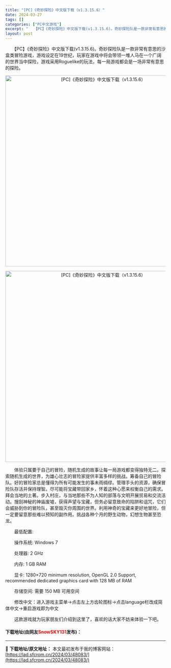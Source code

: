 ```yaml
---
title: "[PC]《奇妙探险》中文版下载（v1.3.15.6）"
date: 2024-03-27
tags: []
categories: ["PC中文游戏"]
excerpt: "　　【PC】《奇妙探险》中文版下载(v1.3.15.6)。奇妙探险队是一款非常有意思的沙盒类冒险游戏，游戏设定在19世纪，玩家在游戏中将会带领一堆人马在一个广阔的世界当中探险，游戏采用Roguelike的玩法，每一局游戏都会是一场非常有意思的探险。 　　体验只属要于自己的冒险，随机生成的故事让每一局&hellip;"
layout: post
---
```


 <p>　　【PC】《奇妙探险》中文版下载(v1.3.15.6)。奇妙探险队是一款非常有意思的沙盒类冒险游戏，游戏设定在19世纪，玩家在游戏中将会带领一堆人马在一个广阔的世界当中探险，游戏采用Roguelike的玩法，每一局游戏都会是一场非常有意思的探险。</p> <p align="center"><img align="" border="0" src="https://lad.sfcrom.cn/wp-content/uploads/2024/03/20240327_6603780c14cd4.webp" width="600" alt="[PC]《奇妙探险》中文版下载（v1.3.15.6）" /></p> <p align="center"><img align="" border="0" src="https://lad.sfcrom.cn/wp-content/uploads/2024/03/20240327_6603780c68a4e.webp" width="600" alt="[PC]《奇妙探险》中文版下载（v1.3.15.6）" /></p> <p>　　体验只属要于自己的冒险，随机生成的故事让每一局游戏都变得独特无二。探索随机生成的世界，为雄心壮志的冒险家提供丰富多样的挑战。筹备自己的冒险队。好的冒险家总是懂得为所有可能发生的事未雨绸缪。管理手头的资源，确保冒险队存活并保持理智。尽可能将宝藏带回家乡，怀着这种心愿来权衡自己的需求。拜会当地的土著。步入村庄，与当地那些不为人知的部落与文明开展贸易和交流活动。搜刮神秘的神庙废墟，获得声望与宝藏，但务必留意致命的陷阱和诅咒，它们会威胁到你的冒险队，甚至毁灭你周围的世界。利用神奇的宝藏来更好地冒险，但一定要留意那些难以预知的副作用。挑战各种个月的野生动物，幻想生物甚至恐龙。</p> <p>　　最低配置:</p> <p>　　操作系统: Windows 7</p> <p>　　处理器: 2 GHz</p> <p>　　内存: 1 GB RAM</p> <p>　　显卡: 1280&times;720 minimum resolution, OpenGL 2.0 Support, recommended dedicated graphics card with 128 MB of RAM</p> <p>　　存储空间: 需要 150 MB 可用空间</p> <p>　　修改中文：进入游戏主菜单-&gt;点击左上方齿轮图标-&gt;点击language栏改成简体中文-&gt;重启游戏即为中文</p> <p>　　这款游戏就为玩家朋友们介绍到这里了，喜欢的话大家不妨来体验一下吧。</p> <p><h4>下载地址(由网友<font color="red">SnowSKY131</font>发布)：</h4></p> 

---
📖 **下载地址/原文地址：** 本文最初发布于我的博客网站：[https://lad.sfcrom.cn/2024/03/48083/](https://lad.sfcrom.cn/2024/03/48083/)
